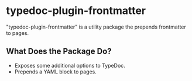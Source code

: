 # typedoc-plugin-frontmatter

"typedoc-plugin-frontmatter" is a utility package the prepends frontmatter to pages.

## What Does the Package Do?

- Exposes some additional options to TypeDoc.
- Prepends a YAML block to pages.
